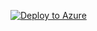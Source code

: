 [![Deploy to Azure](https://aka.ms/deploytoazurebutton)](https://portal.azure.com/#create/Microsoft.Template/uri/https%3A%2F%2Fraw.githubusercontent.com%2FMSEndpointMgr%2FIntune%2Fmaster%2FReporting%2FAzurefunction%2FDeploy%2FLogAnalyticsAPI.json)
